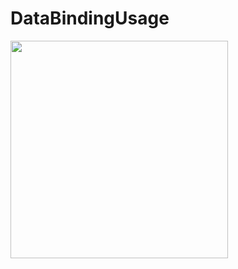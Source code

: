 # DataBindingUsage

<img width="348" src="https://github.com/YamamotoDesu/ScrollableList/blob/master/app/src/main/java/Gif/scrollableview.gif">
